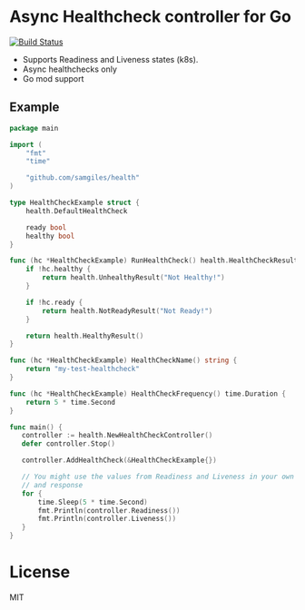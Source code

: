 # Async Healthcheck controller for Go

[![Build Status](https://travis-ci.com/samgiles/health.svg?branch=master)](https://travis-ci.com/samgiles/health)

- Supports Readiness and Liveness states (k8s).
- Async healthchecks only
- Go mod support

## Example

```go
package main

import (
    "fmt"
    "time"

    "github.com/samgiles/health"
)

type HealthCheckExample struct {
    health.DefaultHealthCheck

    ready bool
    healthy bool
}

func (hc *HealthCheckExample) RunHealthCheck() health.HealthCheckResult {
    if !hc.healthy {
        return health.UnhealthyResult("Not Healthy!")
    }

    if !hc.ready {
        return health.NotReadyResult("Not Ready!")
    }

    return health.HealthyResult()
}

func (hc *HealthCheckExample) HealthCheckName() string {
	return "my-test-healthcheck"
}

func (hc *HealthCheckExample) HealthCheckFrequency() time.Duration {
	return 5 * time.Second
}

func main() {
   controller := health.NewHealthCheckController()
   defer controller.Stop()

   controller.AddHealthCheck(&HealthCheckExample{})

   // You might use the values from Readiness and Liveness in your own router
   // and response
   for {
       time.Sleep(5 * time.Second)
       fmt.Println(controller.Readiness())
       fmt.Println(controller.Liveness())
   }
}
```

# License

MIT
